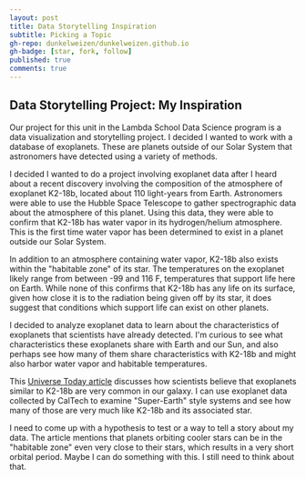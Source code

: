 ```yaml
---
layout: post
title: Data Storytelling Inspiration
subtitle: Picking a Topic
gh-repo: dunkelweizen/dunkelweizen.github.io
gh-badge: [star, fork, follow]
published: true
comments: true
---
```



## Data Storytelling Project: My Inspiration

Our project for this unit in the Lambda School Data Science program is a data visualization and storytelling project. I decided I wanted to work with a database of exoplanets. These are planets outside of our Solar System that astronomers have detected using a variety of methods. 

I decided I wanted to do a project involving exoplanet data after I heard about a recent discovery involving the composition of the atmosphere of exoplanet K2-18b, located about 110 light-years from Earth. Astronomers were able to use the Hubble Space Telescope to gather spectrographic data about the atmosphere of this planet. Using this data, they were able to confirm that K2-18b has water vapor in its hydrogen/helium atmosphere. This is the first time water vapor has been determined to exist in a planet outside our Solar System.
    
In addition to an atmosphere containing water vapor, K2-18b also exists within the "habitable zone" of its star. The temperatures on the exoplanet likely range from between -99 and 116 F, temperatures that support life here on Earth. While none of this confirms that K2-18b has any life on its surface, given how close it is to the radiation being given off by its star, it does suggest that conditions which support life can exist on other planets. 
    
I decided to analyze exoplanet data to learn about the characteristics of exoplanets that scientists have already detected. I'm curious to see what characteristics these exoplanets share with Earth and our Sun, and also perhaps see how many of them share characteristics with K2-18b and might also harbor water vapor and habitable temperatures. 
    
This [Universe Today article](https://www.universetoday.com/143372/water-discovered-in-the-atmosphere-of-an-exoplanet-in-the-habitable-zone-it-might-be-rain/) discusses how scientists believe that exoplanets similar to K2-18b are very common in our galaxy. I can use exoplanet data collected by CalTech to examine "Super-Earth" style systems and see how many of those are very much like K2-18b and its associated star. 
    
I need to come up with a hypothesis to test or a way to tell a story about my data. The article mentions that planets orbiting cooler stars can be in the "habitable zone" even very close to their stars, which results in a very short orbital period. Maybe I can do something with this. I still need to think about that.
